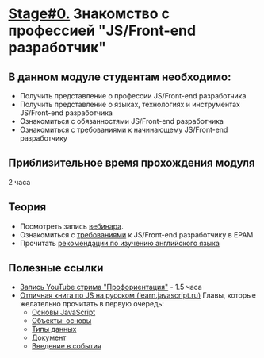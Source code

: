 # [Stage#0.](../../) Знакомство с профессией "JS/Front-end разработчик"

## В данном модуле студентам необходимо:

- Получить представление о профессии JS/Front-end разработчика
- Получить представление о языках, технологиях и инструментах JS/Front-end разработчика
- Ознакомиться с обязанностями JS/Front-end разработчика
- Ознакомиться с требованиями к начинающему JS/Front-end разработчику

## Приблизительное время прохождения модуля

2 часа

## Теория

- Посмотреть запись [вебинара](https://www.youtube.com/watch?v=5g1U06QjWZk).
- Ознакомиться с [требованиями](js-l1-position-requirements.md) к JS/Front-end разработчику в EPAM
- Прочитать [рекомендации по изучению английского языка](https://github.com/rolling-scopes-school/tasks/blob/master/tasks/materials/english.md)

## Полезные ссылки

- [Запись YouTube стрима "Профориентация"](https://www.youtube.com/watch?v=pQ0hr5U8RL0) - 1.5 часа
- [Отличная книга по JS на русском (learn.javascript.ru)](https://learn.javascript.ru/)
  Главы, которые желательно прочитать в первую очередь:
  - [Основы JavaScript](https://learn.javascript.ru/first-steps)
  - [Объекты: основы](https://learn.javascript.ru/object-basics)
  - [Типы данных](https://learn.javascript.ru/data-types)
  - [Документ](https://learn.javascript.ru/document)
  - [Введение в события](https://learn.javascript.ru/events)
